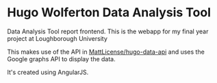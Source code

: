 # Hugo Wolferton Data Analysis Tool

Data Analysis Tool report frontend. This is the webapp for my final year project at Loughborough University

This makes use of the API in [MattLicense/hugo-data-api](https://github.com/MattLicense/hugo-data-api) and uses the Google graphs API to display the data.

It's created using AngularJS.
